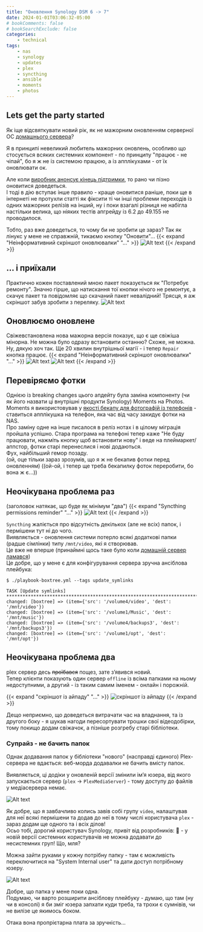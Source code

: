 ```yaml
---
title: "Оновлення Synology DSM 6 -> 7"
date: 2024-01-01T03:06:32-05:00
# bookComments: false
# bookSearchExclude: false
categories:
    - technical
tags:
    - nas
    - synology
    - updates
    - plex
    - syncthing
    - ansible
    - moments
    - photos
---
```


## Lets get the party started

Як іще відсвяткувати новий рік, як не мажорним оновленням серверної ОС [домашнього сервера](https://p.disfinder.com/2019/12/nas.html)?
<!--more-->
Я в принципі невеликий любитель мажорних оновлень, особливо що стосується всяких
системних компонент - по принципу "працює - не чіпай", бо я ж не із системою працюю, 
а із апплікухами - от їх оновлювати ок.

Але коли [виробник анонсує кінець підтримки](https://www.synology.com/en-global/products/status/eol-dsm62), то рано чи пізно оновитися доведеться.  
І тоді в дію вступає інше правило - краще оновитися раніше, поки ще в інтернеті не протухли статті як фіксити ті чи інші проблеми переходів із одних мажорних релізів на інший, ну і поки взагалі різниця не набігла настільки велика, що ніяких тестів апгрейду із 6.2 до 49.155 не проводилося.

Тобто, раз вже доведеться, то чому би не зробити це зараз?  Так як лінукс у мене не справжній, тикаємо кнопку "Оновити"...
{{< expand "Неінформативний скріншот оновлювалки" "..." >}}
![Alt text](image.png)
{{< /expand >}}

## ... і приїхали

Практично кожен поставлений мною пакет показується як "Потребує ремонту".
Значно гірше, що натискання тої кнопки нічого не ремонтує, а скачує пакет та повідомляє що скачаний пакет невалідний! Трясця, я аж скріншот забув зробити з переляку.
![Alt text](image-2.png)

## Оновлюємо оновлене

Свіжевстановлена нова мажорна версія показує, що є ще свіжіша мінорна. Не можна було одразу встановити останню? Схоже, не можна. Ну, дякую хоч так. Ще 20 хвилин внутрішньої магії - і тепер `Repair` кнопка працює.
{{< expand "Неінформативний скріншот оновлювалки" "..." >}}
![Alt text](image-3.png)
![Alt text](image-4.png)
{{< /expand >}}

## Перевіряємо фотки

Однією із breaking changes цього апдейту була заміна компоненту (чи як його назвати ці внутрішні продукти Synology) Moments на Photos.  
Moments я використовував у [якості бекапу для фотографій із телефонів](/docs/articles/backup/) - ставиться апплікушка на телефон, яка час від часу закидує фотки на NAS.  
Про заміну одне на інше писалося в реліз нотах і в цілому міграція пройшла успішно. Стара програма на телефоні тепер каже "Не буду працювати, нажміть кнопку щоб встановити нову" і веде на плеймаркет/аппстор, фотки старі перенеслися і нові додаються.  
Фух, найбільший гемор позаду.  
(ой, оце тільки зараз зрозумів, що я ж не бекапив фотки перед оновленням)
((ой-ой, і тепер ще треба бекапилку фоток переробити, бо вона ж є...))

## Неочікувана проблема раз

(заголовок натякає, що буде як мінімум "два")
{{< expand "Syncthing permissions reminder" "..." >}}
![Alt text](image-5.png)
{{< /expand >}}

`Syncthing` жаліється про відсутність декількох (але не всіх) папок, і пермішени тут ні до чого.  
Виявляється - оновлення системи потерло всякі додаткові папки (радше сімлінки) типу `/mnt/video`, які я створював.  
Це вже не вперше (принаймні щось таке було коли [домашній сервер ламався](https://p.disfinder.com/2021/02/blog-post_22.html))  
Це добре, що у мене є для конфігурування сервера зручна ансіблова плейбука:

```shell
$ ./playbook-boxtree.yml --tags update_symlinks

TASK [Update symlinks] ********************************************************************************************************************************************************************
changed: [boxtree] => (item={'src': '/volume4/video', 'dest': '/mnt/video'})
changed: [boxtree] => (item={'src': '/volume1/Music', 'dest': '/mnt/music'})
changed: [boxtree] => (item={'src': '/volume4/backups3', 'dest': '/mnt/backups3'})
changed: [boxtree] => (item={'src': '/volume1/opt', 'dest': '/mnt/opt'})
```

## Неочікувана проблема два

plex сервер десь ~~проїбався~~ пощез, зате зʼявився новий.  
Тепер клієнти показують один сервер `offline` із всіма папками на ньому недоступними,
а другий - із таким самим іменем - онлайн і порожній.

{{< expand "скріншот із айпаду" "..." >}}
![скріншот із айпаду](image-6.png)
{{< /expand >}}

Дещо неприємно, що доведеться витрачати час на владнання, та із другого боку - я шукав нагоди пересортувати трошки свої відеодобірки, тому покищо додам свіжачок, а пізніше розгребу старі бібліотеки.

### Супрайз - не бачить папок

Однак додавання папок у бібліотеки "нового" (насправді єдиного) Plex-сервера не вдається: веб-морда додавалки не бачить вмісту папок.

Виявляється, ці додіки у оновленій версії змінили імʼя юзера, від якого запускається сервер (`plex` -> `PlexMediaServer`) - тому доступу до файлів у медіасервера немає.

![Alt text](image-1.png)

Як добре, що я завбачливо колись завів собі групу `video`, налаштував для неї всякі пермішени та додав до неї в тому числі користувача `plex` - зараз додам ще одного та і всіх ділов!  
Осьо тобі, дорогий користувач Synology, привіт від розробників: 🖕 - у новій версії системних користувачів не можна додавати до несистемних груп! Що, мля?

Можна зайти руками у кожну потрібну папку - там є можливість переключитися на "System Internal user" та дати доступ потрібному юзеру.

![Alt text](image-7.png)

Добре, що папка у мене поки одна.  
Подумаю, чи варто розширити ансіблову плейбуку - думаю, що там (ну чи в консолі) я би зміг юзера запхати куди треба, та трохи є сумнівів, чи не вилізе це якимось боком.

Отака вона пропрієтарна плата за зручність...
